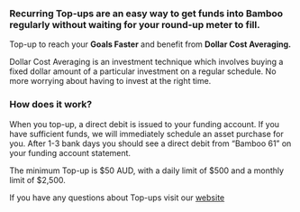 
### Recurring Top-ups are an easy way to get funds into Bamboo regularly without waiting for your round-up meter to fill.

Top-up to reach your **Goals Faster** and benefit from  **Dollar Cost Averaging.**

Dollar Cost Averaging is an investment technique which involves buying a fixed dollar amount of a particular investment on a regular schedule. No more worrying about having to invest at the right time.

### How does it work?

When you top-up, a direct debit is issued to your funding account. If you have sufficient funds, we will immediately schedule an asset purchase for you. After 1-3 bank days you should see a direct debit from “Bamboo 61” on your funding account statement.

The minimum Top-up is $50 AUD, with a daily limit of $500 and a monthly limit of $2,500.

If you have any questions about Top-ups visit our [website](https://getbamboo.io 'Bamboo')